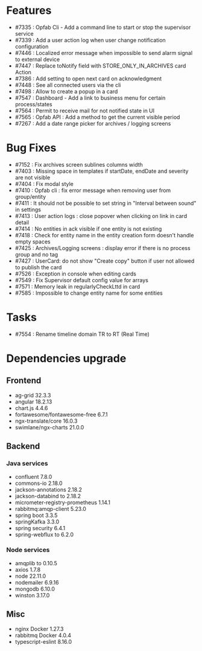 
# Features
- #7335 : Opfab Cli - Add a command line to start or stop the supervisor service
- #7339 : Add a user action log when user change notification configuration
- #7446 : Localized error message when impossible to send alarm signal to external device
- #7447 : Replace toNotify field with STORE_ONLY_IN_ARCHIVES card Action
- #7386 : Add setting to open next card on acknowledgment
- #7448 : See all connected users via the cli
- #7498 : Allow to create a popup in a card
- #7547 : Dashboard - Add a link to business menu for certain process/states
- #7564 : Permit to receive mail for not notified state in UI
- #7565 : Opfab API : Add a method to get the current visible period
- #7267 : Add a date range picker for archives / logging screens

# Bug Fixes

- #7152 : Fix archives screen sublines columns width
- #7403 : Missing space in templates if startDate, endDate and severity are not visible
- #7404 : Fix modal style
- #7410 : Opfab cli : fix error message when removing user from group/entity
- #7411 : It should not be possible to set string in "Interval between sound" in settings
- #7413 : User action logs : close popover when clicking on link in card detail
- #7414 : No entities in ack visible if one entity is not existing
- #7418 : Check for entity name in the entity creation form doesn't handle empty spaces
- #7425 : Archives/Logging screens : display error if there is no process group and no tag
- #7427 : UserCard: do not show "Create copy" button if user not allowed to publish the card
- #7526 : Exception in console when editing cards
- #7549 : Fix Supervisor default config value for arrays
- #7571 : Memory leak in regularlyCheckLttd in card
- #7585 : Impossible to change entity name for some entities

# Tasks

- #7554 : Rename timeline domain TR to RT (Real Time)

# Dependencies upgrade

## Frontend

- ag-grid 32.3.3
- angular 18.2.13
- chart.js 4.4.6
- fortawesome/fontawesome-free 6.7.1
- ngx-translate/core 16.0.3
- swimlane/ngx-charts 21.0.0
  
## Backend 

### Java services 

- confluent 7.8.0
- commons-io 2.18.0
- jackson-annotations 2.18.2 
- jackson-databind to 2.18.2
- micrometer-registry-prometheus 1.14.1
- rabbitmq:amqp-client 5.23.0
- spring boot 3.3.5
- springKafka 3.3.0
- spring security 6.4.1
- spring-webflux to 6.2.0

### Node services
- amqplib to 0.10.5
- axios 1.7.8
- node 22.11.0
- nodemailer 6.9.16
- mongodb 6.10.0
- winston 3.17.0

## Misc 

-  nginx Docker 1.27.3
-  rabbitmq Docker 4.0.4
-  typescript-eslint 8.16.0




